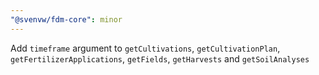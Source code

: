 ```yaml
---
"@svenvw/fdm-core": minor
---
```


Add `timeframe` argument to `getCultivations`, `getCultivationPlan`, `getFertilizerApplications`, `getFields`, `getHarvests` and `getSoilAnalyses`
